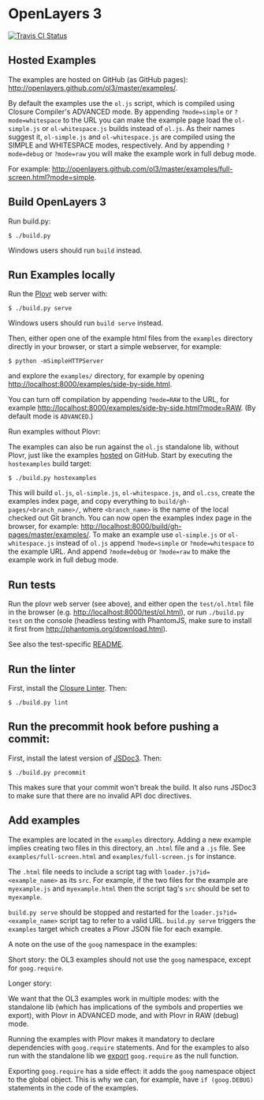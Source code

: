 # OpenLayers 3

[![Travis CI Status](https://secure.travis-ci.org/openlayers/ol3.png)](http://travis-ci.org/#!/openlayers/ol3)


## Hosted Examples

The examples are hosted on GitHub (as GitHub pages): http://openlayers.github.com/ol3/master/examples/.

By default the examples use the `ol.js` script, which is compiled using Closure
Compiler's ADVANCED mode.  By appending `?mode=simple` or `?mode=whitespace` to
the URL you can make the example page load the `ol-simple.js` or
`ol-whitespace.js` builds instead of `ol.js`. As their names suggest it,
`ol-simple.js` and `ol-whitespace.js` are compiled using the SIMPLE and
WHITESPACE modes, respectively. And by appending `?mode=debug` or `?mode=raw`
you will make the example work in full debug mode.

For example:
http://openlayers.github.com/ol3/master/examples/full-screen.html?mode=simple.

## Build OpenLayers 3

Run build.py:

    $ ./build.py

Windows users should run `build` instead.

## Run Examples locally

Run the [Plovr](http://plovr.com/) web server with:

    $ ./build.py serve

Windows users should run `build serve` instead.

Then, either open one of the example html files from the `examples` directory directly in your browser, or start a simple webserver, for example:

    $ python -mSimpleHTTPServer

and explore the `examples/` directory, for example by opening
<http://localhost:8000/examples/side-by-side.html>.

You can turn off compilation by appending `?mode=RAW` to the URL, for example
<http://localhost:8000/examples/side-by-side.html?mode=RAW>. (By default mode is `ADVANCED`.)

Run examples without Plovr:

The examples can also be run against the `ol.js` standalone lib, without Plovr,
just like the examples [hosted](http://openlayers.github.com/ol3/master/examples/)
on GitHub. Start by executing the `hostexamples` build target:

    $ ./build.py hostexamples
    
This will build `ol.js`, `ol-simple.js`, `ol-whitespace.js`, and `ol.css`,
create the examples index page, and copy everything to
`build/gh-pages/<branch_name>/`, where `<branch_name>` is the name of the local
checked out Git branch. You can now open the examples index page in the
browser, for example: <http://localhost:8000/build/gh-pages/master/examples/>.
To make an example use `ol-simple.js` or `ol-whitespace.js` instead of `ol.js`
append `?mode=simple` or `?mode=whitespace` to the example URL. And append
`?mode=debug` or `?mode=raw` to make the example work in full debug mode.

## Run tests

Run the plovr web server (see above), and either open the `test/ol.html` file
in the browser (e.g. <http://localhost:8000/test/ol.html>), or run `./build.py test`
on the console (headless testing with PhantomJS, make sure to install it first from http://phantomjs.org/download.html).

See also the test-specific [README](test/README.md).

## Run the linter

First, install the [Closure
Linter](https://developers.google.com/closure/utilities/docs/linter_howto).
Then:

    $ ./build.py lint

## Run the precommit hook before pushing a commit:

First, install the latest version of [JSDoc3](https://github.com/jsdoc3/jsdoc). Then:

    $ ./build.py precommit

This makes sure that your commit won't break the build. It also runs JSDoc3 to make sure that there are no invalid API doc directives. 

## Add examples

The examples are located in the `examples` directory. Adding a new example
implies creating two files in this directory, an `.html` file and a `.js` file.
See `examples/full-screen.html` and `examples/full-screen.js` for instance.

The `.html` file needs to include a script tag with
`loader.js?id=<example_name>` as its `src`. For example, if the two files for
the example are `myexample.js` and `myexample.html` then the script tag's `src`
should be set to `myexample`.

`build.py serve` should be stopped and restarted for the
`loader.js?id=<example_name>` script tag to refer to a valid URL. `build.py
serve` triggers the `examples` target which creates a Plovr JSON file for each
example.

A note on the use of the `goog` namespace in the examples:

Short story: the OL3 examples should not use the `goog` namespace, except
for `goog.require`.

Longer story:

We want that the OL3 examples work in multiple modes: with the standalone lib
(which has implications of the symbols and properties we export), with Plovr in
ADVANCED mode, and with Plovr in RAW (debug) mode.

Running the examples with Plovr makes it mandatory to declare dependencies with
`goog.require` statements. And for the examples to also run with the standalone
lib we [export](https://github.com/openlayers/ol3/blob/master/src/goog.exports)
`goog.require` as the null function.

Exporting `goog.require` has a side effect: it adds the `goog` namespace object
to the global object. This is why we can, for example, have `if (goog.DEBUG)`
statements in the code of the examples.
